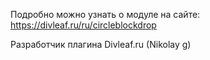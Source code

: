 Подробно можно узнать о модуле на сайте: https://divleaf.ru/ru/circleblockdrop

Разработчик плагина Divleaf.ru (Nikolay g)
